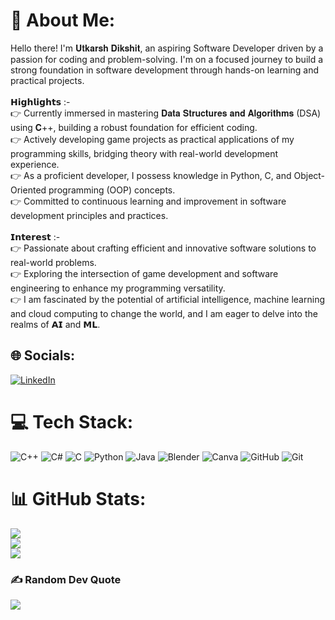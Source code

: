 # 💫 About Me:
Hello there! I'm 𝐔𝐭𝐤𝐚𝐫𝐬𝐡 𝐃𝐢𝐤𝐬𝐡𝐢𝐭, an aspiring Software Developer driven by a passion for coding and problem-solving. I'm on a focused journey to build a strong foundation in software development through hands-on learning and practical projects.<br><br>𝗛𝗶𝗴𝗵𝗹𝗶𝗴𝗵𝘁𝘀 :-<br>👉 Currently immersed in mastering 𝐃𝐚𝐭𝐚 𝐒𝐭𝐫𝐮𝐜𝐭𝐮𝐫𝐞𝐬 𝐚𝐧𝐝 𝐀𝐥𝐠𝐨𝐫𝐢𝐭𝐡𝐦𝐬 (DSA) using 𝐂++, building a robust foundation for efficient coding.<br>👉 Actively developing game projects as practical applications of my programming skills, bridging theory with real-world development experience.<br>👉 As a proficient developer, I possess knowledge in Python, C, and Object-Oriented programming (OOP) concepts.<br>👉 Committed to continuous learning and improvement in software development principles and practices.<br><br>𝗜𝗻𝘁𝗲𝗿𝗲𝘀𝘁 :-<br>👉 Passionate about crafting efficient and innovative software solutions to real-world problems.<br>👉 Exploring the intersection of game development and software engineering to enhance my programming versatility.<br>👉 I am fascinated by the potential of artificial intelligence, machine learning and cloud computing to change the world, and I am eager to delve into the realms of 𝗔𝗜 and 𝗠𝗟.<br>


## 🌐 Socials:
[![LinkedIn](https://img.shields.io/badge/LinkedIn-%230077B5.svg?logo=linkedin&logoColor=white)](https://linkedin.com/in/linkedin.com/in/utkarshdikshit) 

# 💻 Tech Stack:
![C++](https://img.shields.io/badge/c++-%2300599C.svg?style=for-the-badge&logo=c%2B%2B&logoColor=white) ![C#](https://img.shields.io/badge/c%23-%23239120.svg?style=for-the-badge&logo=csharp&logoColor=white) ![C](https://img.shields.io/badge/c-%2300599C.svg?style=for-the-badge&logo=c&logoColor=white) ![Python](https://img.shields.io/badge/python-3670A0?style=for-the-badge&logo=python&logoColor=ffdd54) ![Java](https://img.shields.io/badge/java-%23ED8B00.svg?style=for-the-badge&logo=openjdk&logoColor=white) ![Blender](https://img.shields.io/badge/blender-%23F5792A.svg?style=for-the-badge&logo=blender&logoColor=white) ![Canva](https://img.shields.io/badge/Canva-%2300C4CC.svg?style=for-the-badge&logo=Canva&logoColor=white) ![GitHub](https://img.shields.io/badge/github-%23121011.svg?style=for-the-badge&logo=github&logoColor=white) ![Git](https://img.shields.io/badge/git-%23F05033.svg?style=for-the-badge&logo=git&logoColor=white)
# 📊 GitHub Stats:
![](https://github-readme-stats.vercel.app/api?username=Utkarsh-Dikshit&theme=dark&hide_border=false&include_all_commits=false&count_private=false)<br/>
![](https://github-readme-streak-stats.herokuapp.com/?user=Utkarsh-Dikshit&theme=dark&hide_border=false)<br/>
![](https://github-readme-stats.vercel.app/api/top-langs/?username=Utkarsh-Dikshit&theme=dark&hide_border=false&include_all_commits=false&count_private=false&layout=compact)

### ✍️ Random Dev Quote
![](https://quotes-github-readme.vercel.app/api?type=horizontal&theme=radical)

